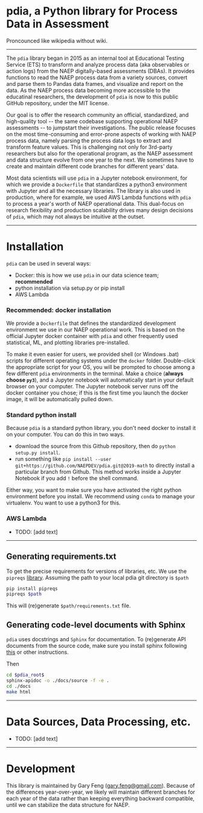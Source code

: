 # pdia, a Python library for Process Data in Assessment
Proncounced like wikipedia without wiki.

----

The `pdia` library began in 2015 as an internal tool at Educational Testing Service (ETS) to transform and analyze process data (aka observables or action logs) from the NAEP digitally-based assessments (DBAs). It provides functions to read the NAEP process data from a variety sources, convert and parse them to Pandas data frames, and visualize and report on the data. As the NAEP process data becoming more accessible to the educatinal researchers, the development of `pdia` is now to this public GitHub repository, under the MIT license. 

Our goal is to offer the research community an official, standardized, and high-quality tool -- the same codebase supporting operational NAEP assessments -- to jumpstart their investigations. The public release focuses on the most time-consuming and error-prone aspects of working with NAEP process data, namely parsing the process data logs to extract and transform feature values. This is challenging not only for 3rd-party researchers but also for the operational program, as the NAEP assessment and data structure evolve from one year to the next. We sometimes have to create and maintain different code branches for different years' data.  

Most data scientists will use `pdia` in a Jupyter notebook environment, for which we provide a `Dockerfile` that standardizes a python3 environment with Jupyter and all the necessary libraries. The library is also used in production, where for example, we used AWS Lambda functions with `pdia` to process a year's worth of NAEP operational data. This dual-focus on research flexibility and production scalability drives many design decisions of `pdia`, which may not always be intuitive at the outset. 

----

# Installation

`pdia` can be used in several ways:
- Docker: this is how we use `pdia` in our data science team; **recommended**
- python installation via setup.py or pip install
- AWS Lambda

### Recommended: docker installation

We provide a `Dockerfile` that defines the standardized development environment we use in our NAEP operational work. This is based on the official Jupyter docker container with `pdia` and other frequently used statistical, ML, and plotting libraries pre-installed. 

To make it even easier for users, we provided shell (or Windows .bat) scripts for different operating systems under the `docker` folder. Double-click the appropriate script for your OS, you will be prompted to choose among a few different `pdia` environments in the terminal. Make a choice (**always choose `py3`**), and a Jupyter notebook will automatically start in your default browser on your computer. The Jupyter notebook server runs off the docker container you chose; if this is the first time you launch the docker image, it will be automatically pulled down. 

### Standard python install

Because `pdia` is a standard python library, you don't need docker to install it on your computer. You can do this in two ways.

- download the source from this Github repository, then do `python setup.py install`. 
- run something like `pip install --user git+https://github.com/NAEPDEV/pdia.git@2019-math` to directly install a particular branch from Github. This method works inside a Jupyter Notebook if you add `!` before the shell command.

Either way, you want to make sure you have activated the right python environment before you install. We recommend using `conda` to manage your virtualenv. You want to use a python3 for this.

### AWS Lambda

- TODO: [add text]

---
## Generating requirements.txt

To get the precise requirements for versions of libraries, etc. We use the `pipreqs`
[library](https://github.com/bndr/pipreqs). Assuming the path
to your local pdia git directory is `$path`

```bash
pip install pipreqs
pipreqs $path
```

This will (re)generate `$path/requirements.txt` file.

## Generating code-level documents with Sphinx

`pdia` uses docstrings and `Sphinx` for documentation. To (re)generate API documents from the source code, make sure you install sphinx following [this]( https://developer.ridgerun.com/wiki/index.php/How_to_generate_sphinx_documentation_for_python_code_running_in_an_embedded_system) or other instructions.

Then

```bash
cd $pdia_root$
sphinx-apidoc -o ./docs/source -f -e .
cd ./docs
make html
```  
----

# Data Sources, Data Processing, etc.

- TODO: [add text]

----

# Development

This library is maintained by Gary Feng (gary.feng@gmail.com). Because of the differences year-over-year, we likely will maintain different branches for each year of the data rather than keeping everything backward compatible, until we can stabilize the data structure for NAEP.
